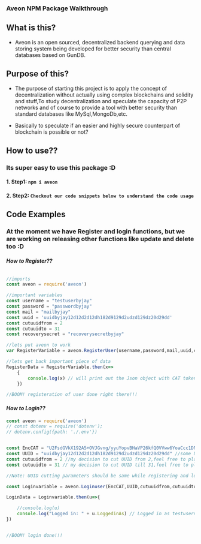 ### Aveon NPM Package Walkthrough

## What is this?
 - Aveon is an open sourced, decentralized backend querying and data storing system being developed for better security than central databases based on GunDB.

## Purpose of this?
 - The purpose of starting this project is to apply the concept of decentralization without actually using complex blockchains and solidity and stuff,To study decentralization and speculate the capacity of P2P networks and of course to provide a tool with better security than standard databases like MySql,MongoDb,etc.

 - Basically to speculate if an easier and highly secure counterpart of blockchain is possible or not?


## How to use??

### Its super easy to use this package :D

#### 1. Step1: ```npm i aveon```

#### 2. Step2: ```Checkout our code snippets below to understand the code usage```


## Code Examples

### At the moment we have Register and login functions, but we are working on releasing other functions like update and delete too :D

#### **_How to Register??_**

```js

//imports
const aveon = require('aveon') 

//important variables
const username = "testuserbyjay"
const password = "passwordbyjay"
const mail = "mailbyjay"
const uuid = 'uuidbyjay12d12d2d12dh182d9129d2udzd129dz20d29dd'
const cutuuidfrom = 2
const cutuuidto = 31
const recoverysecret = "recoverysecretbyjay"

//lets put aveon to work
var RegisterVariable = aveon.RegisterUser(username,password,mail,uuid,cutuuidfrom,cutuuidto,recoverysecret)

//lets get back important piece of data
RegisterData = RegisterVariable.then(x=>
    {
        console.log(x) // will print out the Json object with CAT token and URK token which is supposed to be sent to the user [CAT to be stored in user's device and URK to be stored in user's brain]  
    })

//BOOM! registeration of user done right there!!!
```

#### **_How to Login??_**

```js
const aveon = require('aveon')
// const dotenv = require('dotenv');
// dotenv.config({path: './.env'})


const EncCAT = "U2FsdGVkX192A5+OVJGvng/yyuYopvBHaVP26kfQ0VVww6YoaCcc1DN3oYtg2lBsX5k2ErysvjGf5wD/WFocbifnDViXig9fpZ1pjtfLTPwwg1cFhlmIhGAxedrMpwXG" //example of a encrypted cat
const UUID = "uuidbyjay12d12d2d12dh182d9129d2udzd129dz20d29dd" //some UUID which i used for this user
const cutuuidfrom = 2 //my decision to cut UUID from 2,feel free to play with above values
const cutuuidto = 31 // my decision to cut UUID till 31,feel free to play with above values

//Note: UUID cutting parameters should be same while registering and login a specific user

const Loginvariable = aveon.Loginuser(EncCAT,UUID,cutuuidfrom,cutuuidto)

LoginData = Loginvariable.then(u=>{

    //console.log(u)
    console.log("Logged in: " + u.LoggedinAs) // Logged in as testusernamebyjay
})


//BOOM! login done!!!
```